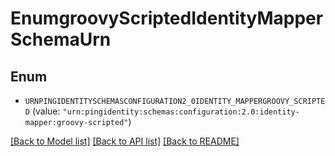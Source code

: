 # EnumgroovyScriptedIdentityMapperSchemaUrn

## Enum


* `URNPINGIDENTITYSCHEMASCONFIGURATION2_0IDENTITY_MAPPERGROOVY_SCRIPTED` (value: `"urn:pingidentity:schemas:configuration:2.0:identity-mapper:groovy-scripted"`)


[[Back to Model list]](../README.md#documentation-for-models) [[Back to API list]](../README.md#documentation-for-api-endpoints) [[Back to README]](../README.md)


